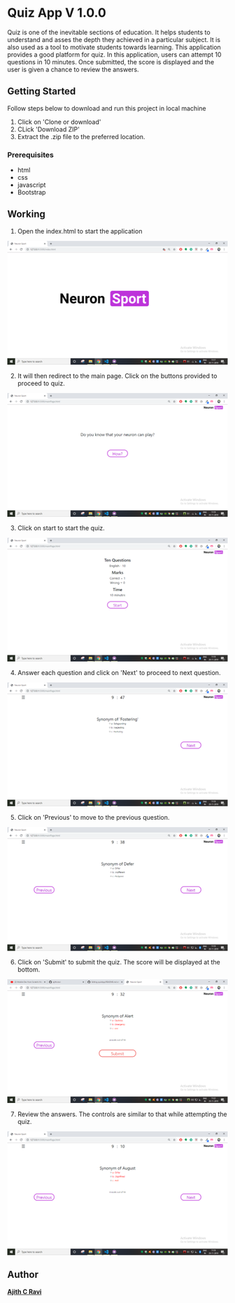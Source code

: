 # Quiz App V 1.0.0

Quiz is one of the inevitable sections of education. It helps students to understand and asses the depth they achieved in a particular subject. It is also used as a tool to motivate students towards learning. This application provides a good platform for quiz. In this application, users can attempt 10 questions in 10 minutes. Once submitted, the score is displayed and the user is given a chance to review the answers.

## Getting Started

Follow steps below to download and run this project in local machine
1. Click on 'Clone or download'
2. CLick 'Download ZIP'
3. Extract the .zip file to the preferred location.

### Prerequisites

* html
* css
* javascript
* Bootstrap

## Working

1. Open the index.html to start the application

![Home Screen](images/Home.png)

2. It will then redirect to the main page. Click on the buttons provided to proceed to quiz.

![Main page](images/MainPage.png)

3. Click on start to start the quiz.

![Proceed](images/Proceed.png)

4. Answer each question and click on 'Next' to proceed to next question. 

![Start](images/Start.png)

5. Click on 'Previous' to move to the previous question.

![Questions](images/Next.png)

6. Click on 'Submit' to submit the quiz. The score will be displayed at the bottom.

![Submit](images/Submit.png)

7. Review the answers. The controls are similar to that while attempting the quiz.

![Review](images/Review.png)

## Author

[**Ajith C Ravi**](https://github.com/ajithcravi)
